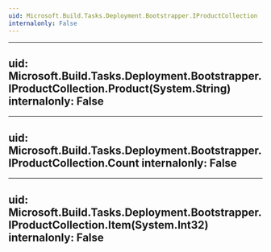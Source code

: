 ```yaml
---
uid: Microsoft.Build.Tasks.Deployment.Bootstrapper.IProductCollection
internalonly: False
---
```


---
uid: Microsoft.Build.Tasks.Deployment.Bootstrapper.IProductCollection.Product(System.String)
internalonly: False
---

---
uid: Microsoft.Build.Tasks.Deployment.Bootstrapper.IProductCollection.Count
internalonly: False
---

---
uid: Microsoft.Build.Tasks.Deployment.Bootstrapper.IProductCollection.Item(System.Int32)
internalonly: False
---
